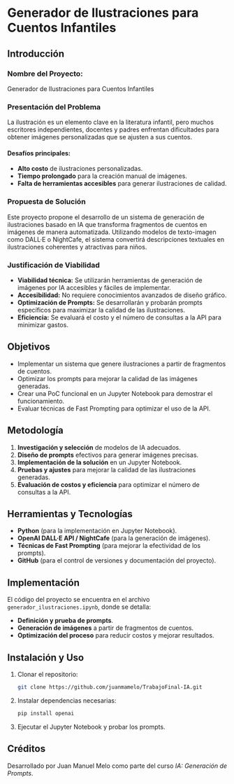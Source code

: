 # **Generador de Ilustraciones para Cuentos Infantiles**

## **Introducción**

### **Nombre del Proyecto:**  
Generador de Ilustraciones para Cuentos Infantiles

### **Presentación del Problema**
La ilustración es un elemento clave en la literatura infantil, pero muchos escritores independientes, docentes y padres enfrentan dificultades para obtener imágenes personalizadas que se ajusten a sus cuentos.

#### **Desafíos principales:**
- **Alto costo** de ilustraciones personalizadas.
- **Tiempo prolongado** para la creación manual de imágenes.
- **Falta de herramientas accesibles** para generar ilustraciones de calidad.

### **Propuesta de Solución**
Este proyecto propone el desarrollo de un sistema de generación de ilustraciones basado en IA que transforma fragmentos de cuentos en imágenes de manera automatizada. Utilizando modelos de texto-imagen como DALL·E o NightCafe, el sistema convertirá descripciones textuales en ilustraciones coherentes y atractivas para niños.

### **Justificación de Viabilidad**
- **Viabilidad técnica:** Se utilizarán herramientas de generación de imágenes por IA accesibles y fáciles de implementar.
- **Accesibilidad:** No requiere conocimientos avanzados de diseño gráfico.
- **Optimización de Prompts:** Se desarrollarán y probarán prompts específicos para maximizar la calidad de las ilustraciones.
- **Eficiencia:** Se evaluará el costo y el número de consultas a la API para minimizar gastos.

## **Objetivos**
- Implementar un sistema que genere ilustraciones a partir de fragmentos de cuentos.
- Optimizar los prompts para mejorar la calidad de las imágenes generadas.
- Crear una PoC funcional en un Jupyter Notebook para demostrar el funcionamiento.
- Evaluar técnicas de Fast Prompting para optimizar el uso de la API.

## **Metodología**
1. **Investigación y selección** de modelos de IA adecuados.
2. **Diseño de prompts** efectivos para generar imágenes precisas.
3. **Implementación de la solución** en un Jupyter Notebook.
4. **Pruebas y ajustes** para mejorar la calidad de las ilustraciones generadas.
5. **Evaluación de costos y eficiencia** para optimizar el número de consultas a la API.

## **Herramientas y Tecnologías**
- **Python** (para la implementación en Jupyter Notebook).
- **OpenAI DALL·E API / NightCafe** (para la generación de imágenes).
- **Técnicas de Fast Prompting** (para mejorar la efectividad de los prompts).
- **GitHub** (para el control de versiones y documentación del proyecto).

## **Implementación**
El código del proyecto se encuentra en el archivo `generador_ilustraciones.ipynb`, donde se detalla:
- **Definición y prueba de prompts**.
- **Generación de imágenes** a partir de fragmentos de cuentos.
- **Optimización del proceso** para reducir costos y mejorar resultados.

## **Instalación y Uso**
1. Clonar el repositorio:
   ```bash
   git clone https://github.com/juanmamelo/TrabajoFinal-IA.git
   ```
2. Instalar dependencias necesarias:
   ```bash
   pip install openai
   ```
3. Ejecutar el Jupyter Notebook y probar los prompts.

## **Créditos**
Desarrollado por Juan Manuel Melo como parte del curso *IA: Generación de Prompts*.


